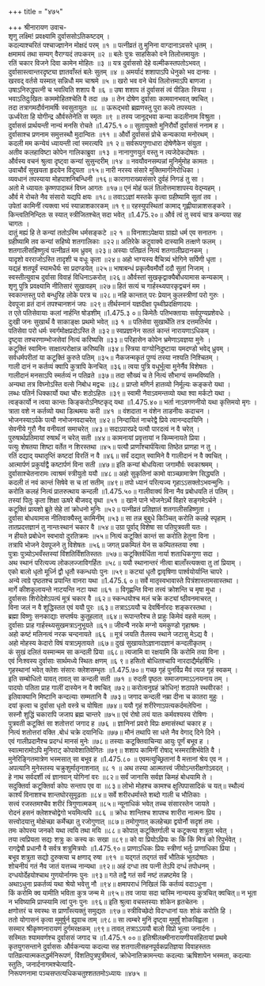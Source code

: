 +++
title = "४७५"

+++
श्रीनारायण उवाच-  
शृणु लक्ष्मि! प्रवक्ष्यामि दुर्वाससोऽतिकष्टदम् ।  
कदल्याश्चरितं पश्चाज्ज्ञानेन मोक्षदं परम् ॥१ ॥
पत्नीव्रतं तु मुनिना वाग्दानाऽवसरे धृतम् ।  
क्षमामयं तथा सम्यग् वैराग्यदं तपःकरम् ॥२ ॥
बलेः पुत्रः साहसिको वने तिलोत्तमायुतः ।  
रतिं चकार विजने दिवा कामेन मोहितः ॥३ ॥
यत्र दुर्वाससो देहे वल्मीकस्तपतोऽभवत् ।  
दुर्वासास्त्वान्तरदृष्ट्या ज्ञातवाँस्तं बलेः सुतम् ॥४ ॥
अमर्यादं शशापाऽपि धेनुको भव दानवः ।  
खरवद् वर्तसे यस्मात् सन्निधौ मम चाश्रमे ॥५ ॥
खरो भव वने चेयं तिलोत्तमाऽपि बाणजा ।  
उषाऽनिरुद्धपत्नी च भवत्विति शशाप वै ॥६ ॥
उषा शशाप तं दुर्वाससं त्वं पीडितः स्त्रिया ।  
भवाऽतिदुःखितः काममोहितश्चेति वै तदा ॥७ ॥
तेन दोषेण दुर्वासाः कामवानभवत् क्वचित् ।  
तदा तत्रागमदौर्वनामर्षिः स्वसुतायुतः ॥८ ॥
ऊरूद्भवो ब्रह्मणस्तु पुरा कल्पे तपस्यतः ।  
ऊर्ध्वरेता हि योगीन्द्र और्वस्तेनेति स स्मृतः ॥९ ॥
तस्य जानूद्भवा कन्या कदलीनाम विश्रुता ।  
दुर्वाससं प्रार्थयन्ती नान्यं मनसि रोचते ॥1.475.१ ०॥
सुतायुक्तो मुनिरौर्वो दुर्वाससं ननाम ह ।  
दुर्वासाश्च प्रणनाम समुत्तस्थौ मुदान्वितः ॥११ ॥
और्वो दुर्वाससं प्रोचे कन्यकाया मनोरथम् ।  
कदली मम कन्येयं ध्यायन्ती त्वां स्मरत्यपि ॥१ २॥
सर्वरूपगुणाधारा दोषेणैकेन संयुता ।  
अतीव कलहाविष्टा कोपेन गालिकाब्रुवा ॥१३ ॥
नानागुणयुतं वस्तु न त्यजेदेकदोषतः ।  
और्वस्य वचनं श्रुत्वा दृष्ट्वा कन्यां सुसुन्दरीम् ॥१४ ॥
नवयौवनसम्पन्नां मुनिर्मुमोह कामतः ।  
उवाचौर्वं सुखयता हृदयेन विदूयता ॥१५॥
नारी नरस्य संसारे मुक्तिमार्गनिरोधिका ।  
व्यवधानं तपस्याया मोहपाशनिबन्धिनी ॥१६॥
कारागाराख्यसंसारे दुर्वहं निगडं तु सा ।  
अतो मे ध्यायतः कृष्णपादाब्जं विघ्न आगतः ॥१७॥
एनं मोहं फलं तिलोत्तमाशापस्य वेद्म्यहम् ।  
और्व मे रोचते नैव संसारो यद्यपि क्षयः ॥१८॥
तवाऽऽज्ञां मस्तके कृत्वा ग्रहीष्यामि सुतां तव ।  
उपेतां कामिनीं त्यक्त्वा भयं स्यान्नाशकारकम् ॥१ ९॥
रहस्युपस्थितां कामाद् गृह्णीयान्नाशसङ्करे ।  
किन्त्वतिनिन्दितः स स्यात् स्त्रीजितश्चेत् सदा भवेत् ॥1.475.२०॥
और्व त्वं तु स्वयं चात्र कन्यया सह चागतः ।  
दातुं मह्यं हि ते कन्यां ततोऽस्मि धर्मसङ्कटे ॥२ १ ॥
विनाशाऽपेक्षया ग्राह्यो धर्म एव सनातनः ।  
ग्रहीष्यामि तव कन्यां सहिष्ये शतगालिकाः ॥२२॥
अतिरेके कटुवाक्ये दास्यामि तत्क्षणे फलम् ।  
शतगालीसहिष्णुत्वं पत्नीव्रतं मम ध्रुवम् ॥२३॥
अस्याः पतिव्रतं नित्यं शतगालीप्रदानकम् ।  
यादृशो वरराजोऽस्ति तादृशी च वधूः कृता ॥२४॥
अहो भाग्यस्य वैचित्र्यं भोगिने सर्पिणी धृता ।  
यद्यहं शतपूर्वं स्यामधैर्यः सा प्रदण्डयेत् ॥२५॥
भाषाबन्धं प्रकृत्वैवमौर्वो ददौ सुतां निजाम् ।  
स्वस्तीत्युवाच दुर्वासा विवाहं विधिनाऽकरोत् ॥२६॥
और्वस्तां सुखकृद्वाक्यैर्बोधयामास कन्यकाम् ।  
शृणु पुत्रि प्रवक्ष्यामि नीतिसारं सुखावहम् ॥२७॥
हितं सत्यं च गार्हस्थ्यपारकृद्वचनं मम ।  
स्वकान्तस्तु परो बन्धुरिह लोके परत्र च ॥२८॥
नहि कान्तात् परः प्रेयान् कुलस्त्रीणां परो गुरुः ।  
देवपूजा व्रतं दानं तपश्चानशनं जपः ॥२९॥
तीर्थस्नानं यज्ञदीक्षा पृथ्वीप्रदक्षिणादयः ।  
त एते पतिसेवायाः कलां नार्हन्ति षोडशीम् ॥1.475.३ ०॥
किमेतैः पतिभक्तायाः सर्वपुण्यप्रशेवधेः ।  
दुःखी जनः सुखार्थं वै साकाङ्क्षः प्रथमो भवेत् ॥३ १ ॥
पतिसेवा सुखार्थेति तत्र दत्तमतिर्भव ।  
पतिसेवा परो धर्मः स्वर्गमोक्षप्रदोऽस्ति ते ॥३२॥
स्वप्रज्ञानेन सततं कान्तं नारायणाऽधिकम् ।  
दृष्ट्वा तश्चरणाम्भोजसेवां नित्यं करिष्यसि ॥३३॥
परिहासेन कोपेन भ्रमेणाऽवज्ञया मुनेः ।  
कटूक्तिं स्वामिनः साक्षात्परोक्षान्न करिष्यसि ॥३४॥
स्त्रिया वाग्योनिदुष्टाया यमदण्डो भवेद् ध्रुवम् ।  
सर्वधर्मपरीतां या कटूक्तिं कुरुते पतिम् ॥३५॥
नैकजन्मकृतं पुण्यं तस्या नश्यति निश्चितम् ।  
गाली दानं न कर्तव्यं क्वापि कुत्रापि केनचित् ॥३६॥
त्वया पुत्रि वधूर्भूत्वा मुनेर्नैव विशेषतः ।  
गालीदानं मनसाऽपि स्मर्तव्यं न पतिव्रते ॥३७॥
तदा सौख्यं च ते नित्यं सौभाग्यं सम्भविष्यति ।  
अन्यथा तत्र विघ्नोऽस्ति वत्से निबोध मद्वचः ॥३८॥
प्राप्तो मणिर्न हातव्यो निर्मूल्यः कङ्करो यथा ।  
लब्धः पतिर्न धिक्कार्यो यथा चौरः शठोऽहितः ॥३९॥
स्वामी नैवाऽवमन्तव्यो यथा श्वा मर्कटो यथा ।  
त्वङ्कार्यो न त्वया कान्तः किङ्करोऽनिष्टकृद् यथा ॥1.475.४०॥
भर्ता नाऽवगणनीयो यथा कृत्तिमयो मृगः ।  
त्राता वशे न कर्तव्यो यथा डित्थमयः करी ॥४१ ॥
वंशदाता न वंशेन ताडनीयः कदाचन ।  
भोजनस्याऽर्पके पत्यौ नभोजनवदाचरेत् ॥४२॥
निन्दायितं नाचरेद्वै प्रिये त्वानन्ददायिनि ।  
सेवनीये गुरौ नैव वनीयतां समाचरेत् ॥४३॥
सदाऽपारप्रदे पत्यौ पारदत्वं न वै चरेत् ।  
पुरुषार्थप्रतिमायां रुषार्थं न चरेत् सती ॥४४॥
कामनायां प्रवृत्तायां न किम्मनायते प्रिया ।  
पत्युः शेषतया शिष्टा वर्तेत न शिरस्तथा ॥४५॥
पत्यौ प्राणाँश्चार्पयित्वा तिष्ठेत प्राणहा न तु ।  
रतिं दद्याद् यथातृप्तिं कष्टदां विरतिं न वै ॥४६॥
सर्वं दद्यात् स्वामिने वै गालीदानं न वै क्वचित् ।  
आत्मार्पणं प्रकुर्याद्वै कष्टार्पणं विना सती ॥४७॥
इति कन्यां बोधयित्वा जगामौर्वः स्वकाश्रमम् ।  
दुर्वासाश्चेतनारामः त्वाश्रमं स्त्रीयुतो ययौ ॥४८॥
अहो सुकृतिनां कामो वाञ्च्छामात्रेण सिद्ध्यति ।  
कदली तं नवं कान्तं सिषेवे स च तां सतीम् ॥४९॥
तपो ध्यानं परित्यज्य गृहाऽऽसक्तोऽभवन्मुनिः ।  
करोति कलहं नित्यं प्रातरुत्थाय कन्दली ॥1.475.५०॥
गालीवाक्यं विना नैव प्रबोधयति तं पतिम् ।  
तस्यां पितुः कृता शिक्षा ऊषरे बीजवद् वृथा ॥५१ ॥
खाने पाने भोजनेऽर्थे विहारे सङ्गमेऽर्चने ।  
कटूक्तिं प्रायशो ब्रूते सेहे तां क्रोधनो मुनिः ॥५२॥
पत्नीव्रतं प्रतिज्ञातं शतगालीसहिष्णुता ।  
दुर्वासा बोधयामास नीतिवाक्यैस्तु कामिनीम् ॥५३॥
सा तन्न बुबुधे किञ्चित् करोति कलहे स्पृहाम् ।  
तातप्रदत्तज्ञानं तु नान्तःस्थानं चकार वै ॥५४॥
उग्रा पूर्वाद् विशेषा सा पतिपुत्रवती यतः ।  
न हीयते प्रबोधेन स्वभावो दुरतिक्रमः ॥५५॥
नित्यं कटूक्तिं कान्तं सा करोति हेतुना विना ।  
तत्रापि भोजने देवपूजने तु विशेषतः ॥५६॥
जगत् प्रकम्पितं येन स कम्पितस्तया रुषा ।  
पुत्राः पुत्र्योऽभवँस्तस्यां विंशतिर्विंशतिस्ततः ॥५७॥
कटूक्तिर्वर्धिता नार्या शताधिकगुणा सदा ।  
अथ स्थानं परित्यज्य लोकलज्जाविगर्हितः ॥५८॥
ययौ स्थानान्तरं नीत्वा बालाँस्त्यक्त्वा तु तां प्रियाम् ।  
एको बालो धृतो मूर्ध्नि द्वौ धृतौ स्कन्धयोः पुनः ॥५९॥
कट्यां धृतौ द्वावृषिणा पार्श्वयोर्यान्ति चापरे ।  
अन्ये त्वग्रे पृष्ठतश्च प्रयान्ति वानरा यथा ॥1.475.६ ०॥
सर्वे मातृस्वभावास्ते पित्रंशास्तामसास्तथा ।  
मार्गे कीशकुलायन्ते नाटयन्ति नटा यथा ॥६१ ॥
विगृह्णन्ति विना तत्त्वं क्रोशन्ति च मृषा मुधा ।  
दुर्वाससः शिरोदेशेऽपत्यं मूत्रं चकार वै ॥६२॥
स्कन्धयोश्च मलं चक्रे कट्यां ष्ठीवनमाचरत् ।  
विना जलं न वै शुद्धिस्तत एवं ययौ पुरः ॥६३॥
तत्राऽऽययौ च देवर्षिर्नारदः शङ्करस्तथा ।  
ब्रह्मा विष्णुः सनकाद्याः सप्तर्षयः कुतूहलात् ॥६४॥
रूपान्तरैश्च ते प्राहुः किमेवं वहसे मलम् ।  
दुर्वासाः प्राह गार्हस्थ्यसुखमत्राऽनुभूयते ॥६१॥
जीवन्वै नरके मग्नो यमकुण्डो गृहाश्रमः ।  
अहो कष्टं मलिनत्वं नरक चन्दनायते ॥६६ ॥
मूत्रं जयति तैलस्य स्थाने जटासु मेऽद्य वै ।  
अहो मोहस्य केदारो विषं यत्राऽमृतायते ॥६७॥
दुखं सुखायतेऽज्ञानादज्ञानं कन्दलीकृतम् ।  
कं सुखं दलितं यस्मान्मम सा कन्दली प्रिया ॥६८॥
त्यजामि वा रक्षयामि किं करोमि तया विना ।  
एवं निःश्वस्य दुर्वासाः सार्थमध्ये स्थितः क्षणम् ॥६ ९॥
हसितो बोधितश्चापि नारदाद्यैर्महर्षिभिः ।  
गृहस्थानां भवेत् क्लेशः संसारः क्लेशसम्भृतः ॥1.475.७०॥
गच्छ गृहं पुनर्विप्र मैवं त्यज गृहं स्वकम् ।  
इति सम्बोधितो यावत् तावत् सा कन्दली सती ॥७१ ॥
रुदती पृष्ठतः समाजगामाऽऽनयनाय तम् ।  
पादयोः पतिता प्राह गालीं दास्येन न वै क्वचित् ॥७२॥
करोत्वनुग्रहं क्रोधिन्! शठापते स्थवीरक! ।  
इतिवाक्यानि मिष्टानि कन्दल्याः सम्मतानि वै ॥७३॥
जगाद कन्दली नम्रा दीना च कातरा मुहुः ।  
दयां कृत्वा च दुर्वासा धृतो वस्त्रे च योषिता ॥७४॥
ययौ गृहं शरीरेणाऽपत्यकर्दमलेपिना ।  
सस्नौ शुद्धिं चकारापि जजाप ब्रह्म चान्तरे ॥७५॥
एवं रोषो लयं यातः कर्मवश्यस्य रोषिणः ।  
पुत्रवती कटूक्तिं सा शतोत्तरां जगाद ह ॥७६ ॥
ज्ञानिनां प्रवरो विप्रः क्षमासंस्थां चकार ह ।  
नित्यं शतोत्तरां वक्ति .बोधं चक्रे दयानिधिः ॥७७॥
मौनं तथापि सा धत्ते नैव वेगाद् दिने दिने ।  
एवं गालीप्रदानैश्च प्रदग्धं मानसं मुनेः ॥७८॥
तस्याः कटूक्तिवाचिन्या आयुः पूर्णं बभूव ह ।  
स्वात्मारामोऽपि मुनिराट् कोपावेशातिवेगितः ॥७९॥
शशाप कामिनीं रोषाद् भस्मराशिर्भवेति वै ।  
मुनेरिङ्गितमात्रेण भस्मसात् सा बभूव ह ॥1.475.८० ॥
एवमत्युच्छ्रितानां वै मत्तानां श्रेय एव न ।  
अपत्यानि मुनेस्तस्य चक्रुशुर्मातृनाशनात् ॥८ १ ॥
अथ तस्या आत्मतत्त्वं जीवोऽन्तरीक्षगोऽवदत् ।  
हे नाथ सर्वदर्शी त्वं ज्ञानवान् योगिनां वरः ॥८२॥
सर्वं जानासि सर्वज्ञ किमहं बोधयामि ते ।  
सदुक्तिर्वा कटूक्तिर्वा कोपः सन्ताप एव वा ॥८३॥
लोभो मोहश्च कामश्च क्षुत्पिपासादिकं च यत्॥
स्थौल्यं कार्श्यं विनाशश्च शान्तघोरसुमूढताः ॥८४॥
सर्वे शरीरधर्मास्ते शब्दो गाली च भौतिकाः ।  
सत्त्वं रजस्तमश्चैव शरीरं त्रिगुणात्मकम् ॥८५॥
न्यूनाधिकं भवेत् तच्च संसारस्तेन जायते ।  
रोदनं हसनं क्लेशश्चोद्वेगो भयमित्यपि ॥८६ ॥
क्रोधः शान्तिश्च शापश्च शारीरा नात्मनः प्रिय ।  
सत्त्वोदयात्तु मोक्षेच्छा कर्मेच्छा तु रजोगुणात् ॥८७॥
तमोगुणात् कलहेच्छा द्वयोर्नौ सदृशं तमः ।  
तमः कोपस्य जनको यथा त्वयि तथा मयि ॥८८॥
कोपात् कटूक्तिर्गाली च कटूक्त्या शत्रुता भवेत् ।  
तया त्वप्रियता सद्यः शत्रुः कः कस्य कः सखा ॥८९॥
को वा प्रियोऽप्रियः कः किं किं मित्रं को रिपुर्भवेत् ।  
रागद्वेषौ प्रधानौ वै सर्वत्र शत्रुमित्रयोः ॥1.475.९०॥
प्राणाऽधिकः प्रियः स्त्रीणां भर्तुः प्राणाधिका प्रिया ।  
बभूव शत्रुता सद्यो दुरुक्त्या च क्षणाद् रुषा ॥९१ ॥
यद्गतं तद्गतं सर्वं भौतिकं भूतदोषतः ।  
शोचनीयं गतं नैव जातं यत्तच्च नान्यथा ॥९२॥
अहं दग्धा तव पत्नी तेऽपि दग्धं तपोधनम् ।  
दग्धयोर्देहयोश्चाथ गुणयोर्नागमः पुनः ॥९३॥
गते तद्वै गतं सर्वं नष्टं तन्नष्टमेव हि ।  
अथाऽधुना प्रकर्तव्यं यथा श्रेयो भवेत्तु नौ ॥९४॥
क्षमापराधं निखिलं किं कर्तव्यं वदाऽधुना ।  
किं करोमि क्व यामीति भविता कुत्र जन्म मे ॥९५॥
तव जाया सदा चास्मि नान्यस्य कुत्रचित् क्वचित्॥
न भूता न भविष्यामि प्राप्स्यामि त्वां पुनः पुनः ॥९६॥
इति श्रुत्वा वचस्तस्याः शोकेन हृतचेतनः ।  
क्षणोत्तरं च स्वस्थः स प्राणाँस्त्यक्तुं समुद्यतः ॥९७॥
स्त्रीविच्छेदो विदग्धानां यतः शोकं करोति हि ।  
ततो योगासनं कृत्वा मुमुर्षुर्न ह्युवाच ताम् ॥९८॥
सा त्वम्बरे मुनिं दृष्ट्वा मुमुर्षुं शोकविह्वला ।  
सस्मार श्रीकृष्णनारायणं दुर्गमरक्षकम् ॥९९॥
तावत् तत्राऽऽययौ बालो विप्रो भूत्वा जनार्दनः ।  
सस्मितः श्यामवर्णश्च दुर्वाससं जगाद च ॥1.475.१ ००॥
इतिश्रीलक्ष्मीनारायणीयसंहितायां प्रथमे कृतयुगसन्ताने दुर्वाससः और्वकन्यया कदल्या सह शतगालीसहनपूर्वकप्रतिज्ञया विवाहस्ततः पातिव्रत्यात्मकतद्धर्मनिरूपणं, विंशतिपुत्रपुत्रीमत्वं, क्रोधेनातिक्रामन्त्याः कदल्याः ऋषिशापेन भस्मता, कदल्याः स्तुतिः, जनार्दनागमश्चेत्यादि-  
निरूपणनामा पञ्चसप्तत्यधिकचतुश्शततमोऽध्यायः ॥४७५ ॥
    
